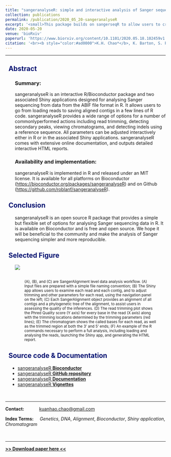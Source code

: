 ```yaml
---
title: "sangeranalyseR: simple and interactive analysis of Sanger sequencing data in R"
collection: publications
permalink: /publication/2020_05_20-sangeranalyseR
excerpt: '<small>This package builds on sangerseqR to allow users to create contigs from collections of Sanger sequencing reads. It provides a wide range of options for a number of commonly-performed actions including read trimming, detecting secondary peaks, and detecting indels using a reference sequence. All parameters can be adjusted interactively either in R or in the associated Shiny applications. There is extensive online documentation, and the package can outputs detailed HTML reports, including chromatograms.</small>'
date: 2020-05-20
venue: 'bioRxiv'
paperurl: 'https://www.biorxiv.org/content/10.1101/2020.05.18.102459v1.full.pdf'
citation: '<br><b style="color:#ad0000">K.H. Chao*</b>, K. Barton, S. Palmer, and R. Lanfear (2019). "sangeranalyseR: simple and interactive analysis of Sanger sequencing data in R" in <b><i>bioRxiv</i></b>. doi: 10.1101/2020.05.18.102459.'
---
```

---

<script src="https://kit.fontawesome.com/yourcode.js"></script>


<h2 style="color: #000f70"> <i class="fas fa-dot-circle" style="font-size:18px;"></i> &nbsp;&nbsp;Abstract </h2>

<div style="margin-left: 30px">
<h3> Summary: </h3>
sangeranalyseR is an interactive R/Bioconductor package and two associated Shiny applications designed for analysing Sanger sequencing from data from the ABIF file format in R. It allows users to go from loading reads to saving aligned contigs in a few lines of R code. sangeranalyseR provides a wide range of options for a number of commonlyperformed actions including read trimming, detecting secondary peaks, viewing chromatograms, and detecting indels using a reference sequence. All parameters can be
adjusted interactively either in R or in the associated Shiny applications. sangeranalyseR comes with extensive online documentation, and outputs detailed interactive HTML reports.

<h3> Availability and implementation: </h3>
sangeranalyseR is implemented in R and released under
an MIT license. It is available for all platforms on Bioconductor (<a href="https://bioconductor.org/packages/sangeranalyseR">https://bioconductor.org/packages/sangeranalyseR</a>) and on Github (<a href="https://github.com/roblanf/sangeranalyseR">https://github.com/roblanf/sangeranalyseR</a>).
</div>

<h2 style="color: #000f70"> <i class="fas fa-dot-circle" style="font-size:18px;"></i> &nbsp;&nbsp;Conclusion </h2>

<div style="margin-left: 30px">
sangeranalyseR is an open source R package that provides a simple but flexible set of options for analysing Sanger sequencing data in R. It is available on Bioconductor and is free and open source. We hope it will be beneficial to the community and make the analysis of Sanger sequencing simpler and more reproducible.
</div>


<h2 style="color: #000f70"> <i class="fas fa-dot-circle" style="font-size:18px;"></i> &nbsp;&nbsp;Selected Figure </h2>

<div style="margin-left: 30px">
<img src="{{base_path}}/images/sangeranalyseR_figure_1.png">

<div style = "margin: 30px">
<small>(A), (B), and (C) are SangerAlignment level data analysis workflow. (A) Input files are prepared with a simple file naming convention; (B) The Shiny app allows users to examine each read and each contig, and to adjust trimming and other parameters for each read, using the navigation panel on the left; (C) Each SangerAlignment object provides an alignment of all contigs and a phylogenetic tree of the alignment, to assist users in assessing the quality of the inferences. (D) The read trimming plot shows the Phred Quality score (Y axis) for every base in the read (X axis) along with the trimming locations determined by the trimming parameters (red lines); (E) The chromatogram shows the called bases for each read, as well as the trimmed region at both the 3’ and 5’ ends; (F) An example of the R commands necessary to perform a full analysis, including loading and analysing the reads, launching the Shiny app, and generating the HTML report.</small>
</div>
</div>


<h2 style="color: #000f70"> <i class="fas fa-dot-circle" style="font-size:18px;"></i> &nbsp;&nbsp;Source code & Documentation </h2>

<div style="margin-left: 15px">
  <ul>
    <li><a href="https://bioconductor.org/packages/sangeranalyseR">sangeranalyseR <b>Bioconductor</b></a></li>
    <li><a href="https://github.com/roblanf/sangeranalyseR">sangeranalyseR <b>GitHub repository</b></a></li>
    <li><a href="https://sangeranalyser.readthedocs.io/">sangeranalyseR <b>Documentation</b></a></li>
    <li><a href="https://bioconductor.org/packages/devel/bioc/vignettes/sangeranalyseR/inst/doc/sangeranalyseR.html">sangeranalyseR <b>Vignettes</b></a></li>
  </ul>
</div>


<br>

---

**Contact:**&nbsp;&nbsp;&nbsp;&nbsp;&nbsp;&nbsp;&nbsp;&nbsp;&nbsp;&nbsp;&nbsp;&nbsp;[kuanhao.chao@gmail.com](mailto:kuanhao.chao@gmail.com)

**Index Terms:** &nbsp;&nbsp;&nbsp;&nbsp;*Genetics*, *DNA*, *Alignment*, *Bioconductor*, *Shiny application*, *Chromatogram*

<br>

---
[**>> Download paper here <<**](https://www.biorxiv.org/content/10.1101/2020.05.18.102459v1.full.pdf)
